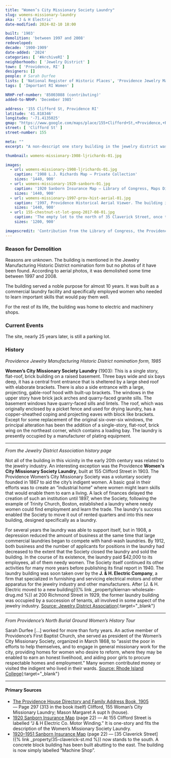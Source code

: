 ```yaml
---
title: "Women’s City Missionary Society Laundry"
slug: womens-missionary-laundry
aka: 'J & H Electric'
date-modified: 2024-02-10 18:00

built: '1903'
demolition: 'between 1997 and 2008'
redeveloped: 
decade: '1900-1909'
date-added: '2024'
categories: [ '#ArchiveRI' ]
neighborhoods: [ 'Jewelry District' ]
town: [ 'Providence, RI' ]
designers: []
people: # Sarah Durfee
lists: [ 'National Register of Historic Places', 'Providence Jewelry Manufacturing Historic District' ]
tags: [ 'Important RI Women' ]

NRHP-ref-number: '85003088 (contributing)'
added-to-NRHP: 'December 1985'

address: '155 Clifford St, Providence RI'
latitude: '41.818346'
longitude: '-71.4135025'
gmap: "https://www.google.com/maps/place/155+Clifford+St,+Providence,+RI+02903/@41.818346,-71.4135025,18z/data=!4m6!3m5!1s0x89e4456c9fc791ed:0xcb843791ce7b1d91!8m2!3d41.818342!4d-71.412215!16s%2Fg%2F11dzmlthyd?entry=ttu"
street: [ 'Clifford St' ]
street-number: 155

meta: ""
excerpt: "A non-descript one story building in the jewelry district was once a job training program for impoverished women"

thumbnail: womens-missionary-1908-ljrichards-01.jpg

images:
  - url: womens-missionary-1908-ljrichards-01.jpg
    caption: '1908 L.J. Richards Map — Private Collection'
    sizes: '1440, 900'
  - url: womens-missionary-1920-sanborn-01.jpg
    caption: '1920 Sanborn Insurance Map — Library of Congress, Maps Division'
    sizes: '1440, 900'
  - url: womens-missionary-1997-prov-hist-aerial-01.jpg
    caption: '1997, Providence Historical Aerial Viewer. The building is at the center of the circle'
    sizes: '1440, 900'
  - url: 155-chestnut-st-lot-goog-2017-08-01.jpg
    caption: 'The empty lot to the north of 35 Claverick Street, once the site of 155 Clifford'
    sizes: '1200, 900'

imagescredit: 'Contribution from the Library of Congress, the Providence Historical Aerial Viewer, and Google Streetview'
---
```


### Reason for Demolition

Reasons are unknown. The building is mentioned in the Jewelry Manufacturing Historic District nomination form but no photos of it have been found. According to aerial photos, it was demolished some time between 1997 and 2008.

The building served a noble purpose for almost 10 years. It was built as a commercial laundry facility and specifically employed women who needed to learn important skills that would pay them well.

For the rest of its life, the building was home to electric and machinery shops.


### Current Events

The site, nearly 25 years later, is still a parking lot.


### History

_Providence Jewelry Manufacturing Historic District nomination form, 1985_

**Women’s City Missionary Society Laundry** (1903): This is a single story, flat-roof, brick building on a raised basement. Three bays wide and six bays deep, it has a central front entrance that is sheltered by a large shed roof with elaborate brackets. There is also a side entrance with a large, projecting, gable-roof hood with built-up brackets. The windows in the upper story have brick jack arches and quarry-faced granite sills. The basement windows have quarry-faced sills and lintels. The roof, which was originally enclosed by a picket fence and used for drying laundry, has a copper-sheathed coping and projecting eaves with block like brackets. Except for some replacement of the original six-over-six windows, the principal alteration has been the addition of a single-story, flat-roof, brick wing on the northeast corner, which contains a loading bay. The laundry is presently occupied by a manufacturer of plating equipment.

***

_From the Jewelry District Association history page_

Not all of the building in this vicinity in the early 20th century was related to the jewelry industry. An interesting exception was the Providence **Women's City Missionary Society Laundry**, built at 155 Clifford Street in 1903. The  Providence Women’s City Missionary Society was a voluntary society founded in 1867 to aid the city’s indigent women. A basic goal in their efforts was to create an “industrial home” where women might learn skills that would enable them to earn a living. A lack of finances delayed the creation of such an institution until 1897, when the Society, following the example of Trinity Church, Boston, established a laundry where needy women could find employment and learn the trade. The laundry's success enabled the Society to move it out of rented quarters and into this new building, designed specifically as a laundry.

For several years the laundry was able to support itself, but in 1908, a depression reduced the amount of business at the same time that large commercial laundries began to compete with hand-wash laundries. By 1912, both business and the number of applicants for positions in the laundry had decreased to the extent that the Society closed the laundry and sold the building. In the course of its existence, the laundry paid $42,000 to its employees, all of them needy women. The Society itself continued its other activities for many more years before publishing its final report in 1940. The laundry building was soon taken over by the **J. & H. Electric Company**, a firm  that specialized in furnishing and servicing electrical motors and other apparatus for the jewelry industry and other manufacturers. After [J. & H. Electric moved to a new building]({% link _property/kiernan-wholesale-drug.md %}) at 200 Richmond Street in 1929, the former laundry building was occupied by a succession of tenants, all involved in some aspect of the jewelry industry. [Source: Jewelry District Association](//www.jewelrydistrict.org/history-of-the-district.html){:target="_blank"}

***

_From Providence’s North Burial Ground Women’s History Tour_

Sarah Durfee […] worked for more than forty years. An active member of Providence’s First Baptist Church, she served as president of the Women’s City Missionary Society, organized in March 1868, to “assist the poor in efforts to help themselves, and to engage in general missionary work for the city, providing homes for women who desire to reform, where they may be enabled to earn an honest livelihood, and aiding poor girls to procure respectable homes and employment.” Many women contributed money or visited the indigent who lived in their wards. [Source: Rhode Island College](//www.ric.edu/northburialground/tours_women-durfeesarah.html){:target="_blank"}

***

#### Primary Sources

+ [The Providence House Directory and Family Address Book, 1905](//t93c12bb2a2098924.starter1ua.preservica.com/uncategorized/IO_d1aab34e-e5c4-4d45-abc7-42b966af9f65/) — Page 297 (313 in the book itself) Clifford, 155 Woman’s City Missionary Laundry; Mason Margaret A supt h (house).
+ [1920 Sanborn Insurance Map](http://hdl.loc.gov/loc.gmd/g3774pm.g3774pm_g08099192001) (page 22) — At 155 Clifford Street is  labelled “J & H Electric Co. Motor Winding.” It is one-story and fits the description of the Women’s Missionary Society Laundry.
+ [1920–1951 Sanborn Insurance Map](http://hdl.loc.gov/loc.gmd/g3774pm.g3774pm_g08099195101) (page 22) — [35 Claverick Street]({% link _property/35-claverick-st.md %}) now stands to the south. A concrete block building has been built abutting to the east. The building is now simply labelled “Machine Shop”.
